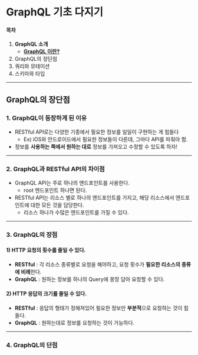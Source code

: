 # GraphQL 기초 다지기

#### 목차

1. **GraphQL 소개**
   - [**GraphQL 이란?**](#1-GraphQL-이란?)
2. GraphQL의 장단점
3. 쿼리와 뮤테이션
4. 스키마와 타입

___

## GraphQL의 장단점

### 1. GraphQL이 등장하게 된 이유

- RESTful API로는 다양한 기종에서 필요한 정보를 일일이 구현하는 게 힘들다
  - Ex) iOS와 안드로이드에서 필요한 정보들이 다른데, 그마다 API를 파줘야 함.
- 정보를 **사용하는 쪽에서 원하는 대로** 정보를 가져오고 수정할 수 있도록 하자!



___

### 2. GraphQL과 RESTful API의 차이점

- GraphQL API는 주로 하나의 엔드포인트를 사용한다.
  - root 엔드포인트 하나면 된다.
- RESTful API는 리소스 별로 하나의 엔드포인트를 가지고, 해당 리소스에서 엔드포인트에 대한 모든 것을 담당한다.
  - 리소스 하나가 수많은 엔드포인트를 가질 수 있다.



___

### 3. GraphQL의 장점

#### 1) HTTP 요청의 횟수를 줄일 수 있다.

- **RESTful** : 각 리소스 종류별로 요청을 해야하고, 요청 횟수가 **필요한 리소스의 종류에 비례**한다.
- **GraphQL** : 원하는 정보를 하나의 Query에 몽땅 담아 요청할 수 있다.



#### 2) HTTP 응답의 크기를 줄일 수 있다.

- **RESTful** : 응답의 형태가 정해져있어 필요한 정보만 **부분적**으로 요청하는 것이 힘들다.
- **GraphQL** : 원하는대로 정보를 요청하는 것이 가능하다.



___

### 4. GraphQL의 단점